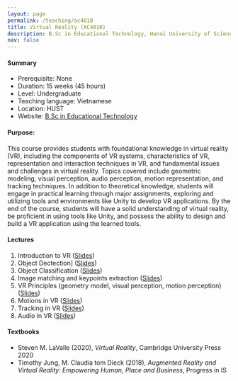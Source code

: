 ```yaml
---
layout: page
permalink: /teaching/ac4010
title: Virtual Reality (AC4010)
description: B.Sc in Educational Technology, Hanoi University of Science and Technology
nav: false
---
```



#### Summary
* Prerequisite: None
* Duration: 15 weeks (45 hours)
* Level: Undergraduate
* Teaching language: Vietnamese
* Location: HUST
* Website: [B.Sc in Educational Technology](https://fed.hust.edu.vn/vi/dao-tao/dai-hoc/chuong-trinh-dt-cong-nghe-giao-duc-178281.html)

#### Purpose: 
This course provides students with foundational knowledge in virtual reality (VR), including the components of VR systems, characteristics of VR, representation and interaction techniques in VR, and fundamental issues and challenges in virtual reality. Topics covered include geometric modeling, visual perception, audio perception, motion representation, and tracking techniques.
In addition to theoretical knowledge, students will engage in practical learning through major assignments, exploring and utilizing tools and environments like Unity to develop VR applications. By the end of the course, students will have a solid understanding of virtual reality, be proficient in using tools like Unity, and possess the ability to design and build a VR application using the learned tools.

#### Lectures
1. Introduction to VR
   ([Slides](https://husteduvn-my.sharepoint.com/:b:/g/personal/trung_luuquang_hust_edu_vn/EXj1_u17oxdAuHly3B6P-VoBDUCYFDgxA9cTn-u82HWcDA?e=uH3xpn))
2. Object Dectection]
   ([Slides](https://husteduvn-my.sharepoint.com/:b:/g/personal/trung_luuquang_hust_edu_vn/EfIUhnJXqaVNk_l74OlBSkEBBV6MHpuhorTlLWFefuL_TQ?e=3Vz4jW))
3. Object Classification
   ([Slides](https://husteduvn-my.sharepoint.com/:b:/g/personal/trung_luuquang_hust_edu_vn/ER0G4UKd6SdOixsz9atkU30BjUIkjC1X6GpwzdbqqiPOCg?e=sqN42N))
4. Image matching and keypoints extraction
   ([Slides](https://husteduvn-my.sharepoint.com/:b:/g/personal/trung_luuquang_hust_edu_vn/EfxGQb2hpvlKu1FBlmt0XnoBbd6QO_L1GVDJDmgS3X8Jkw?e=Uzm8bM))
5. VR Principles (geometry model, visual perception, motion perception)
   ([Slides](https://husteduvn-my.sharepoint.com/:b:/g/personal/trung_luuquang_hust_edu_vn/EfXrXzmes09JtKm8749gkYEBQgv2vv-W5iIvTknC58YtNg?e=PlcmO9))
6. Motions in VR
   ([Slides](https://husteduvn-my.sharepoint.com/:b:/g/personal/trung_luuquang_hust_edu_vn/Ec-mPImj4lNMmMQnNuC6arYBahRcBL39UiTQRWvUhtIiWg?e=6T2rJR))
7. Tracking in VR
   ([Slides](https://husteduvn-my.sharepoint.com/:b:/g/personal/trung_luuquang_hust_edu_vn/EQ23W2sDMdlBrfnNRI3iyK8BuToW3LF-k8qg_GPPw9zgtA?e=Kr8CX7))
8. Audio in VR
   ([Slides](https://husteduvn-my.sharepoint.com/:b:/g/personal/trung_luuquang_hust_edu_vn/EeCEkcgmCpJKq_JRnHqWSuMBIomix0cmVewXOazZ5IWhfg?e=Pg3nyG))


#### Textbooks
* Steven M. LaValle (2020), *Virtual Reality*, Cambridge University Press 2020
* Timothy Jung, M. Claudia tom Dieck (2018), *Augmented Reality and Virtual Reality: Empowering Human, Place and Business*, Progress in IS






